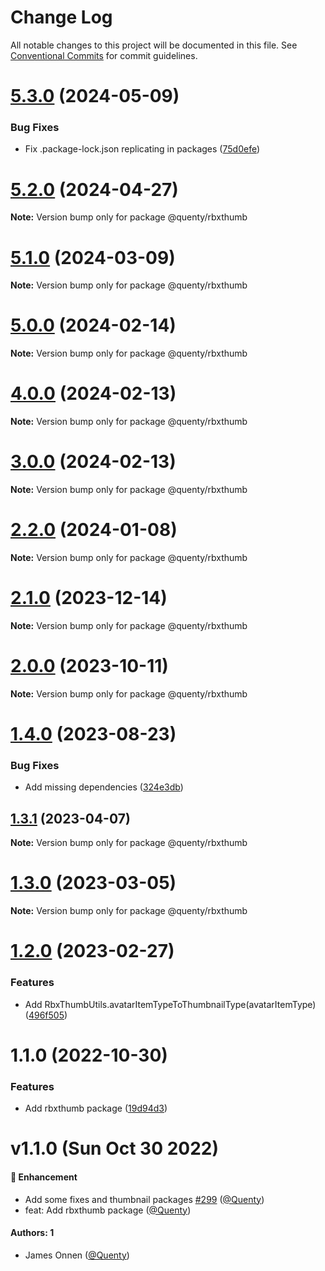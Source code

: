 # Change Log

All notable changes to this project will be documented in this file.
See [Conventional Commits](https://conventionalcommits.org) for commit guidelines.

# [5.3.0](https://github.com/Quenty/NevermoreEngine/compare/@quenty/rbxthumb@5.2.0...@quenty/rbxthumb@5.3.0) (2024-05-09)


### Bug Fixes

* Fix .package-lock.json replicating in packages ([75d0efe](https://github.com/Quenty/NevermoreEngine/commit/75d0efeef239f221d93352af71a5b3e930ec23c5))





# [5.2.0](https://github.com/Quenty/NevermoreEngine/compare/@quenty/rbxthumb@5.1.0...@quenty/rbxthumb@5.2.0) (2024-04-27)

**Note:** Version bump only for package @quenty/rbxthumb





# [5.1.0](https://github.com/Quenty/NevermoreEngine/compare/@quenty/rbxthumb@5.0.0...@quenty/rbxthumb@5.1.0) (2024-03-09)

**Note:** Version bump only for package @quenty/rbxthumb





# [5.0.0](https://github.com/Quenty/NevermoreEngine/compare/@quenty/rbxthumb@4.0.0...@quenty/rbxthumb@5.0.0) (2024-02-14)

**Note:** Version bump only for package @quenty/rbxthumb





# [4.0.0](https://github.com/Quenty/NevermoreEngine/compare/@quenty/rbxthumb@3.0.0...@quenty/rbxthumb@4.0.0) (2024-02-13)

**Note:** Version bump only for package @quenty/rbxthumb





# [3.0.0](https://github.com/Quenty/NevermoreEngine/compare/@quenty/rbxthumb@2.2.0...@quenty/rbxthumb@3.0.0) (2024-02-13)

**Note:** Version bump only for package @quenty/rbxthumb





# [2.2.0](https://github.com/Quenty/NevermoreEngine/compare/@quenty/rbxthumb@2.1.0...@quenty/rbxthumb@2.2.0) (2024-01-08)

**Note:** Version bump only for package @quenty/rbxthumb





# [2.1.0](https://github.com/Quenty/NevermoreEngine/compare/@quenty/rbxthumb@2.0.0...@quenty/rbxthumb@2.1.0) (2023-12-14)

**Note:** Version bump only for package @quenty/rbxthumb





# [2.0.0](https://github.com/Quenty/NevermoreEngine/compare/@quenty/rbxthumb@1.4.0...@quenty/rbxthumb@2.0.0) (2023-10-11)

**Note:** Version bump only for package @quenty/rbxthumb





# [1.4.0](https://github.com/Quenty/NevermoreEngine/compare/@quenty/rbxthumb@1.3.1...@quenty/rbxthumb@1.4.0) (2023-08-23)


### Bug Fixes

* Add missing dependencies ([324e3db](https://github.com/Quenty/NevermoreEngine/commit/324e3dbcd7ed260542eebe24889cbc6cd968d380))





## [1.3.1](https://github.com/Quenty/NevermoreEngine/compare/@quenty/rbxthumb@1.3.0...@quenty/rbxthumb@1.3.1) (2023-04-07)

**Note:** Version bump only for package @quenty/rbxthumb





# [1.3.0](https://github.com/Quenty/NevermoreEngine/compare/@quenty/rbxthumb@1.2.0...@quenty/rbxthumb@1.3.0) (2023-03-05)

**Note:** Version bump only for package @quenty/rbxthumb





# [1.2.0](https://github.com/Quenty/NevermoreEngine/compare/@quenty/rbxthumb@1.1.0...@quenty/rbxthumb@1.2.0) (2023-02-27)


### Features

* Add RbxThumbUtils.avatarItemTypeToThumbnailType(avatarItemType) ([496f505](https://github.com/Quenty/NevermoreEngine/commit/496f5057b35e653ff5ef47e48330490644f8d6e4))





# 1.1.0 (2022-10-30)


### Features

* Add rbxthumb package ([19d94d3](https://github.com/Quenty/NevermoreEngine/commit/19d94d36755a560ae68081138286cffc25f134b3))





# v1.1.0 (Sun Oct 30 2022)

#### 🚀 Enhancement

- Add some fixes and thumbnail packages [#299](https://github.com/Quenty/NevermoreEngine/pull/299) ([@Quenty](https://github.com/Quenty))
- feat: Add rbxthumb package ([@Quenty](https://github.com/Quenty))

#### Authors: 1

- James Onnen ([@Quenty](https://github.com/Quenty))
